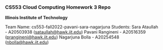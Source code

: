 ### CS553 Cloud Computing Homework 3 Repo
**Illinois Institute of Technology**  

Team Name: cs553-fall2022-pavani-sara-nagarjuna Students:
Sara Ataullah - A20503938 (sataullah@hawk.iit.edu) Pavani Rangineni - A20516359 (prangineni@hawk.iit.edu) Nagarjuna Bolla - A20254548 (nbolla@hawk.iit.edu)
